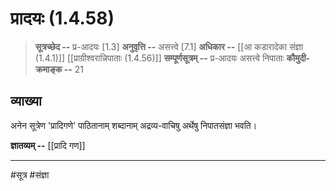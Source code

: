 # प्रादयः (1.4.58)
> **सूत्रच्छेद --** प्र-आदयः [1.3]
> **अनुवृत्ति --** असत्त्वे [7.1]
> **अधिकार --** [[आ कडारादेका संज्ञा (1.4.1)]] [[प्राग्रीश्वरान्निपाताः (1.4.56)]]
> **सम्पूर्णसूत्रम् --** प्र-आदयः असत्त्वे निपाताः
> **कौमुदी-क्रमाङ्क --** 21

## व्याख्या
अनेन सूत्रेण 'प्रादिगणे' पाठितानाम् शब्दानाम् अद्रव्य-वाचिषु अर्थेषु निपातसंज्ञा भवति।

**ज्ञातव्यम् --** [[प्रादि गण]]

---
#सूत्र #संज्ञा 